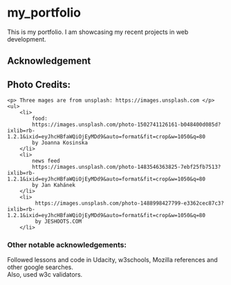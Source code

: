 # my_portfolio
This is my portfolio. I am showcasing my recent projects in web development.

<section>
    <h1> Acknowledgement </h1>
    <h2> Photo Credits: </h2>

    <p> Three mages are from unsplash: https://images.unsplash.com </p>
    <ul>
        <li>
            food:
            https://images.unsplash.com/photo-1502741126161-b048400d085d?ixlib=rb-1.2.1&ixid=eyJhcHBfaWQiOjEyMDd9&auto=format&fit=crop&w=1050&q=80
            by Joanna Kosinska
        </li>
        <li>
            news feed
            https://images.unsplash.com/photo-1483546363825-7ebf25fb7513?ixlib=rb-1.2.1&ixid=eyJhcHBfaWQiOjEyMDd9&auto=format&fit=crop&w=1050&q=80
            by Jan Kahánek
        </li>
        <li>
             https://images.unsplash.com/photo-1488998427799-e3362cec87c3?ixlib=rb-1.2.1&ixid=eyJhcHBfaWQiOjEyMDd9&auto=format&fit=crop&w=1050&q=80 
             by JESHOOTS.COM
        </li>
 </ul>

<p> 
    <h3> Other notable acknowledgements: </h3>
    <p>
        Followed lessons and code in Udacity, w3schools, Mozilla references and other google searches. <br>
        Also, used w3c validators.
    </p>
</p>
</section





